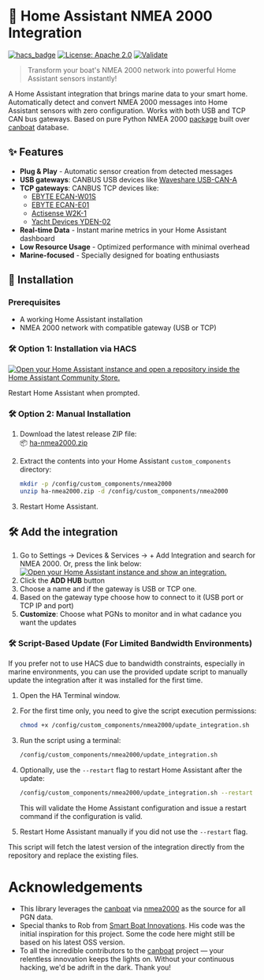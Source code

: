 # 🚢 Home Assistant NMEA 2000 Integration

[![hacs_badge](https://img.shields.io/badge/HACS-Default-orange.svg)](https://github.com/custom-components/hacs)
[![License: Apache 2.0](https://img.shields.io/badge/License-Apache_2.0-blue.svg)](http://www.apache.org/licenses/LICENSE-2.0)
[![Validate](https://github.com/tomer-w/ha-victron-mqtt/actions/workflows/validate.yaml/badge.svg)](https://github.com/tomer-w/ha-victron-mqtt/actions/workflows/validate.yaml)

> Transform your boat's NMEA 2000 network into powerful Home Assistant sensors instantly!

A Home Assistant integration that brings marine data to your smart home. Automatically detect and convert NMEA 2000 messages into Home Assistant sensors with zero configuration. Works with both USB and TCP CAN bus gateways. Based on pure Python NMEA 2000 [package](https://pypi.org/project/nmea2000/) built over [canboat](https://github.com/canboat/canboat) database.

## ✨ Features

- **Plug & Play** - Automatic sensor creation from detected messages
- **USB gateways**: CANBUS USB devices like [Waveshare USB-CAN-A](https://www.waveshare.com/wiki/USB-CAN-A)
- **TCP gateways**: CANBUS TCP devices like:
     - [EBYTE ECAN-W01S](https://www.cdebyte.com/products/ECAN-W01S)
     - [EBYTE ECAN-E01](https://www.cdebyte.com/products/ECAN-E01)
     - [Actisense W2K-1](https://actisense.com/products/w2k-1-nmea-2000-wifi-gateway/)
     - [Yacht Devices YDEN-02](https://yachtdevicesus.com/products/nmea-2000-ethernet-gateway-yden-02)
- **Real-time Data** - Instant marine metrics in your Home Assistant dashboard
- **Low Resource Usage** - Optimized performance with minimal overhead
- **Marine-focused** - Specially designed for boating enthusiasts

## 🔧 Installation

### Prerequisites
- A working Home Assistant installation
- NMEA 2000 network with compatible gateway (USB or TCP)


### 🛠 Option 1: Installation via HACS

[![Open your Home Assistant instance and open a repository inside the Home Assistant Community Store.](https://my.home-assistant.io/badges/hacs_repository.svg)](https://my.home-assistant.io/redirect/hacs_repository/?owner=tomer-w&repository=ha-nmea2000)

Restart Home Assistant when prompted.  

### 🛠 Option 2: Manual Installation

1. Download the latest release ZIP file:  
   📦 [ha-nmea2000.zip](https://github.com/tomer-w/ha-nmea2000/releases/latest/download/ha-nmea2000.zip)
2. Extract the contents into your Home Assistant `custom_components` directory:

   ```bash
   mkdir -p /config/custom_components/nmea2000
   unzip ha-nmea2000.zip -d /config/custom_components/nmea2000
   ```
3. Restart Home Assistant.

## 🛠 Add the integration
1. Go to Settings → Devices & Services → + Add Integration and search for NMEA 2000. Or, press the link below:  
[![Open your Home Assistant instance and show an integration.](https://my.home-assistant.io/badges/integration.svg)](https://my.home-assistant.io/redirect/integration/?domain=nmea2000)
2. Click the **ADD HUB** button
3. Choose a name and if the gateway is USB or TCP one.
4. Based on the gateway type choose how to connect to it (USB port or TCP IP and port)
2. **Customize**: Choose what PGNs to monitor and in what cadance you want the updates

### 🛠 Script-Based Update (For Limited Bandwidth Environments)
If you prefer not to use HACS due to bandwidth constraints, especially in marine environments, you can use the provided update script to manually update the integration after it was installed for the first time.

1. Open the HA Terminal window.
2. For the first time only, you need to give the script execution permissions:
   ```bash
   chmod +x /config/custom_components/nmea2000/update_integration.sh
   ```
2. Run the script using a terminal:
   ```bash
   /config/custom_components/nmea2000/update_integration.sh
   ```
3. Optionally, use the `--restart` flag to restart Home Assistant after the update:
   ```bash
   /config/custom_components/nmea2000/update_integration.sh --restart
   ```
   This will validate the Home Assistant configuration and issue a restart command if the configuration is valid.

4. Restart Home Assistant manually if you did not use the `--restart` flag.

This script will fetch the latest version of the integration directly from the repository and replace the existing files.

# Acknowledgements

- This library leverages the [canboat](https://github.com/canboat/canboat) via [nmea2000](https://github.com/tomer-w/nmea2000) as the source for all PGN data.
- Special thanks to Rob from [Smart Boat Innovations](https://github.com/SmartBoatInnovations/). His code was the initial inspiration for this project. Some the code here might still be based on his latest OSS version.
 - To all the incredible contributors to the [canboat](https://github.com/canboat/canboat) project — your relentless innovation keeps the lights on. Without your continuous hacking, we'd be adrift in the dark. Thank you!